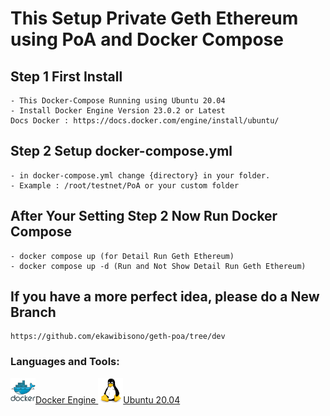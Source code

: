 # This Setup Private Geth Ethereum using PoA and Docker Compose

## Step 1 First Install
    - This Docker-Compose Running using Ubuntu 20.04
    - Install Docker Engine Version 23.0.2 or Latest
    Docs Docker : https://docs.docker.com/engine/install/ubuntu/

## Step 2 Setup docker-compose.yml
    - in docker-compose.yml change {directory} in your folder.
    - Example : /root/testnet/PoA or your custom folder

## After Your Setting Step 2 Now Run Docker Compose
    - docker compose up (for Detail Run Geth Ethereum)
    - docker compose up -d (Run and Not Show Detail Run Geth Ethereum)

## If you have a more perfect idea, please do a New Branch
    https://github.com/ekawibisono/geth-poa/tree/dev

<h3 align="left">Languages and Tools:</h3>
<p align="left"> <a href="https://www.docker.com/" target="_blank" rel="noreferrer"> <img src="https://raw.githubusercontent.com/devicons/devicon/master/icons/docker/docker-original-wordmark.svg" alt="docker" width="40" height="40"/>Docker Engine </a> <a href="https://www.linux.org/" target="_blank" rel="noreferrer"> <img src="https://raw.githubusercontent.com/devicons/devicon/master/icons/linux/linux-original.svg" alt="linux" width="40" height="40"/>Ubuntu 20.04 </a> </p>
